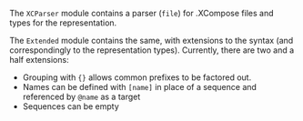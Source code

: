 The `XCParser` module contains a parser (`file`) for .XCompose files and types
for the representation.

The `Extended` module contains the same, with extensions to the syntax (and
correspondingly to the representation types). Currently, there are two and a
half extensions:
- Grouping with `{}` allows common prefixes to be factored out.
- Names can be defined with `[name]` in place of a sequence and referenced by
  `@name` as a target
- Sequences can be empty

